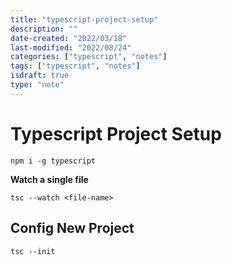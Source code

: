 ```yaml
---
title: "typescript-project-setup"
description: ""
date-created: "2022/03/18"
last-modified: "2022/08/24"
categories: ["typescript", "notes"]
tags: ["typescript", "notes"]
isdraft: true
type: "note"
---
```


# Typescript Project Setup

```shell
npm i -g typescript
```

**Watch a single file**

```shell
tsc --watch <file-name>
```

## Config New Project

```shell
tsc --init
```
